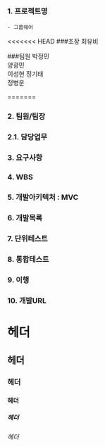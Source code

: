 ### 1. 프로젝트명
    - 그룹웨어

<<<<<<< HEAD
###조장
최유비  

###팀원
박정민  
양광민  
이성현 
정기태  
정병운
 
=======
### 2. 팀원/팀장

### 2.1. 담당업무

### 3. 요구사항

### 4. WBS

### 5. 개발아키텍처 : MVC

### 6. 개발목록

### 7. 단위테스트

### 8. 통합테스트

### 9. 이행

### 10. 개발URL

# 헤더
## 헤더
### 헤더
#### 헤더
##### 헤더
###### 헤더
